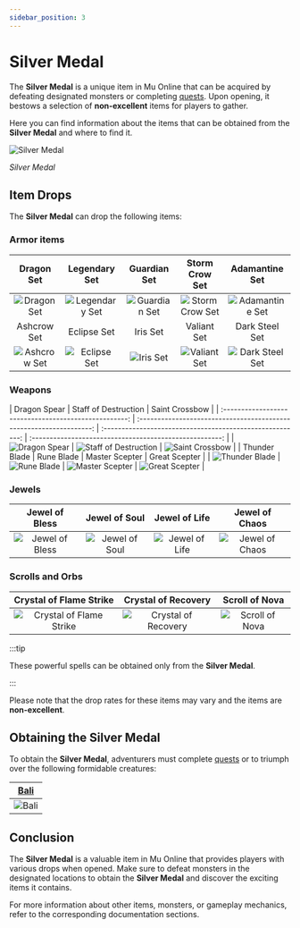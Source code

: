 ```yaml
---
sidebar_position: 3
---
```


# Silver Medal

The **Silver Medal** is a unique item in Mu Online that can be acquired by defeating designated monsters or completing [quests](/gameplay-systems/quest-system). Upon opening, it bestows a selection of **non-excellent** items for players to gather.

Here you can find information about the items that can be obtained from the **Silver Medal** and where to find it.

![Silver Medal](/img/items/item-bags/silver-medal.png)

_Silver Medal_

## Item Drops

The **Silver Medal** can drop the following items:

### Armor items

|                    Dragon Set                    |                    Legendary Set                     |                    Guardian Set                    |                     Storm Crow Set                     |                     Adamantine Set                     |
| :----------------------------------------------: | :--------------------------------------------------: | :------------------------------------------------: | :----------------------------------------------------: | :----------------------------------------------------: |
|  ![Dragon Set](/img/items/armors/dk/dragon.png)  | ![Legendary Set](/img/items/armors/dw/legendary.png) | ![Guardian Set](/img/items/armors/fe/guardian.png) | ![Storm Crow Set](/img/items/armors/mg/storm-crow.png) | ![Adamantine Set](/img/items/armors/dl/adamantine.png) |
|                   Ashcrow Set                    |                     Eclipse Set                      |                      Iris Set                      |                      Valiant Set                       |                     Dark Steel Set                     |
| ![Ashcrow Set](/img/items/armors/dk/ashcrow.png) |   ![Eclipse Set](/img/items/armors/dw/eclipse.png)   |     ![Iris Set](/img/items/armors/fe/iris.png)     |    ![Valiant Set](/img/items/armors/mg/valiant.png)    | ![Dark Steel Set](/img/items/armors/dl/dark-steel.png) |

### Weapons

|                     Dragon Spear                      |                        Staff of Destruction                         |                      Saint Crossbow                       |
| :---------------------------------------------------: | :-----------------------------------------------------------------: | :-------------------------------------------------------: | :-----------------------------------------------------: |
|  ![Dragon Spear](/img/items/spears/dragon-spear.png)  | ![Staff of Destruction](/img/items/staffs/staff-of-destruction.png) |   ![Saint Crossbow](/img/items/bows/saint-crossbow.png)   |
|                     Thunder Blade                     |                             Rune Blade                              |                      Master Scepter                       |                      Great Scepter                      |
| ![Thunder Blade](/img/items/swords/thunder-blade.png) |           ![Rune Blade](/img/items/swords/rune-blade.png)           | ![Master Scepter](/img/items/scepters/master-scepter.png) | ![Great Scepter](/img/items/scepters/great-scepter.png) |

### Jewels

|                 Jewel of Bless                 |                Jewel of Soul                 |                Jewel of Life                 |                 Jewel of Chaos                 |
| :--------------------------------------------: | :------------------------------------------: | :------------------------------------------: | :--------------------------------------------: |
| ![Jewel of Bless](/img/items/jewels/bless.png) | ![Jewel of Soul](/img/items/jewels/soul.png) | ![Jewel of Life](/img/items/jewels/life.png) | ![Jewel of Chaos](/img/items/jewels/chaos.png) |

### Scrolls and Orbs

|                     Crystal of Flame Strike                     |                    Crystal of Recovery                     |                      Scroll of Nova                       |
| :-------------------------------------------------------------: | :--------------------------------------------------------: | :-------------------------------------------------------: |
| ![Crystal of Flame Strike ](/img/items/scrolls-orbs/orb-dk.png) | ![Crystal of Recovery](/img/items/scrolls-orbs/orb-dk.png) | ![Scroll of Nova ](/img/items/scrolls-orbs/scroll-dw.png) |

:::tip

These powerful spells can be obtained only from the **Silver Medal**.

:::

Please note that the drop rates for these items may vary and the items are **non-excellent**.

## Obtaining the Silver Medal

To obtain the **Silver Medal**, adventurers must complete [quests](/gameplay-systems/quest-system) or to triumph over the following formidable creatures:

|     [Bali](/special-monsters/others/bali)      |
| :--------------------------------------------: |
| ![Bali](/img/monsters/special/others/bali.jpg) |

## Conclusion

The **Silver Medal** is a valuable item in Mu Online that provides players with various drops when opened. Make sure to defeat monsters in the designated locations to obtain the **Silver Medal** and discover the exciting items it contains.

For more information about other items, monsters, or gameplay mechanics, refer to the corresponding documentation sections.
